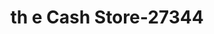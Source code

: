 ---
f_zip-code: 53094
f_state-code: WI
title: th e Cash Store-27344
f_phone: 920-262-1901
f_city-only: Watertown
f_address: 216 S 3rd Street Watertown
f_location-unique-id: '27344'
slug: th-e-cash-store-27344
updated-on: '2024-05-30T13:46:58.046Z'
created-on: '2024-05-30T13:36:59.803Z'
published-on: '2024-05-30T13:54:32.469Z'
f_city-state: cms/city/watertown-wi.md
f_company: cms/company/th-e-cash-store.md
f_state: cms/state/wisconsin.md
layout: '[payday-loan].html'
tags: payday-loan
---